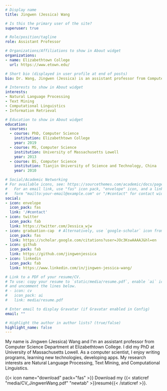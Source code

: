 ```yaml
---
# Display name
title: Jingwen (Jessica) Wang

# Is this the primary user of the site?
superuser: true

# Role/position/tagline
role: Assistant Professor

# Organizations/Affiliations to show in About widget
organizations:
- name: Elizabethtown College
  url: https://www.etown.edu/

# Short bio (displayed in user profile at end of posts)
bio: Dr. Wang, Jingwen (Jessica) is an assistant professor from Computer Science Department at Elizabethtown College. Her research interests are Natural Language Processing, Text Mining, and Computational Linguistics.

# Interests to show in About widget
interests:
- Natural Language Processing
- Text Mining
- Computational Linguistics
- Information Retrieval

# Education to show in About widget
education:
  courses:
  - course: PhD, Computer Science
    institution: Elizabethtown College
    year: 2019
  - course: MS, Computer Science
    institution: University of Massachusetts Lowell
    year: 2013
  - course: BS, Computer Science
    institution: Tianjin University of Science and Technology, China
    year: 2010

# Social/Academic Networking
# For available icons, see: https://sourcethemes.com/academic/docs/page-builder/#icons
#   For an email link, use "fas" icon pack, "envelope" icon, and a link in the
#   form "mailto:your-email@example.com" or "/#contact" for contact widget.
social:
- icon: envelope
  icon_pack: fas
  link: '/#contact'
- icon: twitter
  icon_pack: fab
  link: https://twitter.com/Jessica_wjw
- icon: graduation-cap  # Alternatively, use `google-scholar` icon from `ai` icon pack
  icon_pack: fas
  link: https://scholar.google.com/citations?user=JOc3KswAAAAJ&hl=en
- icon: github
  icon_pack: fab
  link: https://github.com/jingwenjessica
- icon: linkedin
  icon_pack: fab
  link: https://www.linkedin.com/in/jingwen-jessica-wang/

# Link to a PDF of your resume/CV.
# To use: copy your resume to `static/media/resume.pdf`, enable `ai` icons in `params.toml`, 
# and uncomment the lines below.
# - icon: cv
#   icon_pack: ai
#   link: media/resume.pdf

# Enter email to display Gravatar (if Gravatar enabled in Config)
email: ""

# Highlight the author in author lists? (true/false)
highlight_name: false
---
```


My name is Jingwen (Jessica) Wang and I'm an assistant professor from Computer Science Department at Elizabethtown College. I did my PhD at University of Massachusetts Lowell. As a computer scientist, I enjoy writing programs, learning new technologies, developing apps. My research interests are Natural Language Processing, Text Mining, and Computational Linguistics.

{{< icon name="download" pack="fas" >}} Download my {{< staticref "media/CV_JingwenWang.pdf" "newtab" >}}resumé{{< /staticref >}}.
